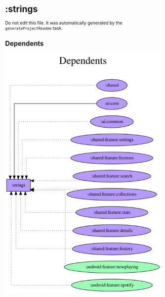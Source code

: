 # :strings

Do not edit this file.
It was automatically generated by the `generateProjectReadme` task.

## Dependents
![](assets/module_dependent_graph.svg)